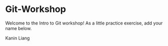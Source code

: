 # Git-Workshop

Welcome to the Intro to Git workshop! As a little practice exercise, add your name below.

<!---Please add your name below--->

Kanin Liang









